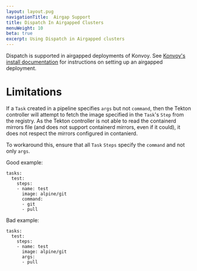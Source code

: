```yaml
---
layout: layout.pug
navigationTitle:  Airgap Support
title: Dispatch In Airgapped Clusters
menuWeight: 10
beta: true
excerpt: Using Dispatch in Airgapped clusters
---
```


Dispatch is supported in airgapped deployments of Konvoy. See [Konvoy's install documentation](https://docs.d2iq.com/dkp/konvoy/latest/install/install-airgapped/) for instructions on setting up an airgapped deployment.

# Limitations

If a `Task` created in a pipeline specifies `args` but not `command`, then the Tekton controller will attempt to fetch the image specified in the `Task`'s `Step` from the registry. As the Tekton controller is not able to read the containerd mirrors file (and does not support containerd mirrors, even if it could), it does not respect the mirrors configured in contanierd.

To workaround this, ensure that all `Task` `Steps` specify the `command` and not only `args`.

Good example:

```
tasks:
  test:
    steps:
    - name: test
      image: alpine/git
      command:
      - git
      - pull
```

Bad example:

```
tasks:
  test:
    steps:
    - name: test
      image: alpine/git
      args:
      - pull
```
